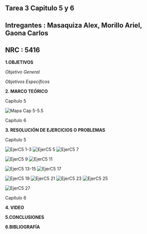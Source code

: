 ## Tarea 3 Capitulo 5 y 6
## Intregantes : Masaquiza Alex, Morillo Ariel, Gaona Carlos
## NRC : 5416
**1.OBJETIVOS**

_Objetivo General_

_Objetivos Específicos_

**2. MARCO TEÓRICO**

Capítulo 5

![Mapa Cap 5-5.5](https://github.com/AlexMP98/Tarea-3/blob/main/Imagenes/Fun.Prog%20Mapa%20cap%205-5.5.jpg)


Capítulo 6

**3. RESOLUCIÓN DE EJERCICIOS O PROBLEMAS**

Capítulo 5

![EjerC5 1-3](https://github.com/AlexMP98/Tarea-3/blob/main/Imagenes/Ejer%201-3%20C5.png)
![EjerC5 5](https://github.com/AlexMP98/Tarea-3/blob/main/Imagenes/Ejer%205%20C5.png)
![EjerC5 7](https://github.com/AlexMP98/Tarea-3/blob/main/Imagenes/Ejer%207%20C5.png)

![EjerC5 9](https://github.com/AlexMP98/Tarea-3/blob/main/Imagenes/Ejer%209%20C5.png)
![EjerC5 11](https://github.com/AlexMP98/Tarea-3/blob/main/Imagenes/Ejer%2011%20C5.png)

![EjerC5 13-15](https://github.com/AlexMP98/Tarea-3/blob/main/Imagenes/Ejer%2013-15%20C5.png)
![EjerC5 17](https://github.com/AlexMP98/Tarea-3/blob/main/Imagenes/Ejer%2017%20C5.png)

![EjerC5 19](https://github.com/AlexMP98/Tarea-3/blob/main/Imagenes/Ejer%2019%20C5.png)
![EjerC5 21](https://github.com/AlexMP98/Tarea-3/blob/main/Imagenes/Ejer%2021%20C5.png)
![EjerC5 23](https://github.com/AlexMP98/Tarea-3/blob/main/Imagenes/Ejer%2023%20C5.png)
![EjerC5 25](https://github.com/AlexMP98/Tarea-3/blob/main/Imagenes/Ejer%2025%20C5.png)

![EjerC5 27](https://github.com/AlexMP98/Tarea-3/blob/main/Imagenes/Ejer%2027%20C5.png)


Capítulo 6

**4. VIDEO**


**5.CONCLUSIONES**

**6.BIBLIOGRAFÍA**
